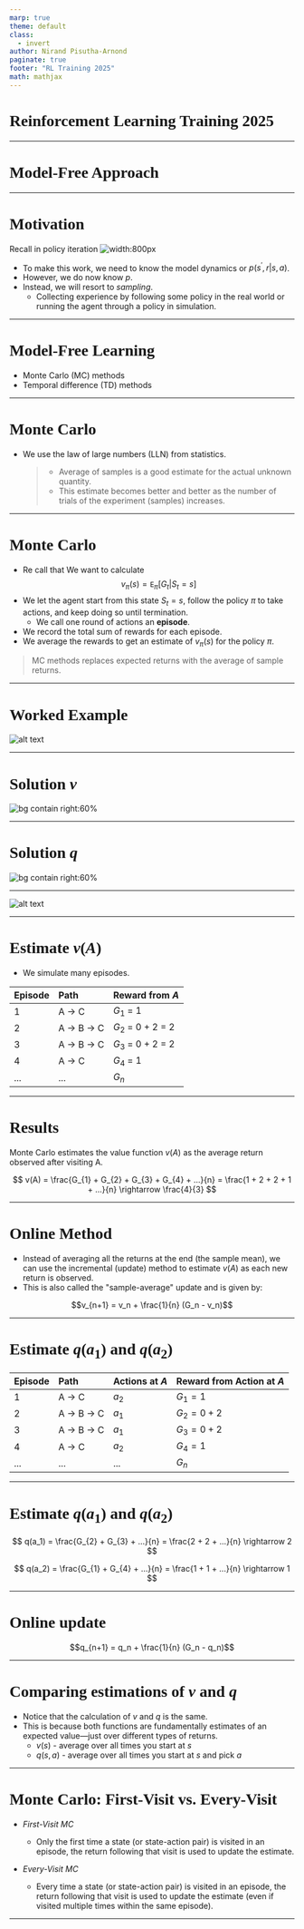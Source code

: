 ```yaml
---
marp: true
theme: default
class:
  - invert
author: Nirand Pisutha-Arnond
paginate: true
footer: "RL Training 2025"
math: mathjax
---
```


<style>
@import url('https://fonts.googleapis.com/css2?family=Prompt:ital,wght@0,100;0,300;0,400;0,700;1,100;1,300;1,400;1,700&display=swap');

    :root {
    font-family: Prompt;
    --hl-color: #D57E7E;
}
h1 {
  font-family: Prompt
}
</style>

# Reinforcement Learning Training 2025

---

# Model-Free Approach

---

# Motivation

Recall in policy iteration
![width:800px](img/paste-1753323392854.png)

- To make this work, we need to know the model dynamics or $p(s^\prime, r | s, a)$.
- However, we do now know $p$.
- Instead, we will resort to _sampling_.
  - Collecting experience by following some policy in the real world or running the agent through a policy in simulation.

---

# Model-Free Learning

- Monte Carlo (MC) methods
- Temporal difference (TD) methods

---

# Monte Carlo

- We use the law of large numbers (LLN) from statistics.
  > - Average of samples is a good estimate for the actual unknown quantity.
  > - This estimate becomes better and better as the number of trials of the experiment (samples) increases.

---

# Monte Carlo

- Re call that We want to calculate
  $$v_{\pi}(s) = \mathtt{E}_{\pi}[G_t|S_t = s]$$
- We let the agent start from this state $S_t = s$, follow the policy $\pi$ to take actions, and keep doing so until termination.
  - We call one round of actions an **episode**.
- We record the total sum of rewards for each episode.
- We average the rewards to get an estimate of $v_{\pi}(s)$ for the policy $\pi$.

> MC methods replaces expected returns with the average of sample returns.

---

# Worked Example

![alt text](img/paste-1753612809653.png)

---

# Solution $v$

![bg contain right:60%](img/paste-1753670347902.png)

---

# Solution $q$

![bg contain right:60%](img/paste-1753628056968.png)

---

![alt text](img/paste-1753670319488.png)

---

# Estimate $v(A)$

- We simulate many episodes.

| Episode | Path      | Reward from $A$     |
| :------ | :-------- | :------------------ |
| 1       | A → C     | $G_{1}$ = 1         |
| 2       | A → B → C | $G_{2}$ = 0 + 2 = 2 |
| 3       | A → B → C | $G_{3}$ = 0 + 2 = 2 |
| 4       | A → C     | $G_{4}$ = 1         |
| ...     | ...       | $G_{n}$             |

---

# Results

Monte Carlo estimates the value function $v(A)$ as the average return observed after visiting A.

$$
v(A) = \frac{G_{1} + G_{2} + G_{3} + G_{4} + ...}{n} = \frac{1 + 2 + 2 + 1 + ...}{n} \rightarrow \frac{4}{3}
$$

---

# Online Method

- Instead of averaging all the returns at the end (the sample mean), we can use the incremental (update) method to estimate $v(A)$ as each new return is observed.
- This is also called the "sample-average" update and is given by:

$$v_{n+1} = v_n + \frac{1}{n} (G_n - v_n)$$

---

# Estimate $q(a_1)$ and $q(a_2)$

| Episode | Path      | Actions at $A$ | Reward from Action at $A$ |
| :------ | :-------- | :------------- | :------------------------ |
| 1       | A → C     | $a_2$          | $G_{1} = 1$               |
| 2       | A → B → C | $a_1$          | $G_{2} = 0 + 2$           |
| 3       | A → B → C | $a_1$          | $G_{3} = 0 + 2$           |
| 4       | A → C     | $a_2$          | $G_{4} = 1$               |
| ...     | ...       | ...            | $G_{n}$                   |

---

# Estimate $q(a_1)$ and $q(a_2)$

$$
q(a_1) = \frac{G_{2} + G_{3} + ...}{n} = \frac{2 + 2 + ...}{n} \rightarrow 2
$$

$$
q(a_2) = \frac{G_{1} + G_{4} + ...}{n} = \frac{1 + 1 + ...}{n} \rightarrow 1
$$

---

# Online update

$$q_{n+1} = q_n + \frac{1}{n} (G_n - q_n)$$

---

# Comparing estimations of $v$ and $q$

- Notice that the calculation of $v$ and $q$ is the same.
- This is because both functions are fundamentally estimates of an expected value—just over different types of returns.
  - $v(s)$ - average over all times you start at $s$
  - $q(s,a)$ - average over all times you start at $s$ and pick $a$

---

# Monte Carlo: First-Visit vs. Every-Visit

- _First-Visit MC_

  - Only the first time a state (or state-action pair) is visited in an episode, the return following that visit is used to update the estimate.

- _Every-Visit MC_
  - Every time a state (or state-action pair) is visited in an episode, the return following that visit is used to update the estimate (even if visited multiple times within the same episode).

---
